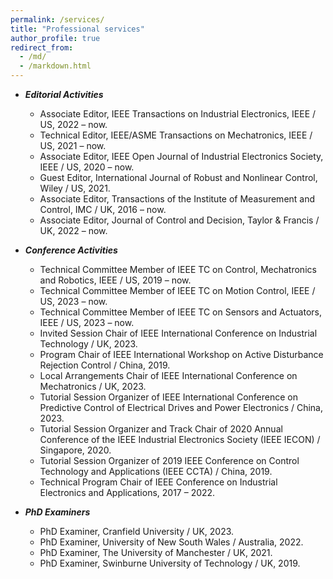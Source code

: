 ```yaml
---
permalink: /services/
title: "Professional services"
author_profile: true
redirect_from: 
  - /md/
  - /markdown.html
---
```


- ***Editorial Activities***
  - Associate Editor, IEEE Transactions on Industrial Electronics, IEEE / US, 2022 – now.
  - Technical Editor, IEEE/ASME Transactions on Mechatronics, IEEE / US, 2021 – now.
  - Associate Editor, IEEE Open Journal of Industrial Electronics Society, IEEE / US, 2020 – now.
  - Guest Editor, International Journal of Robust and Nonlinear Control, Wiley / US, 2021.
  - Associate Editor, Transactions of the Institute of Measurement and Control, IMC / UK, 2016 – now.
  - Associate Editor, Journal of Control and Decision, Taylor & Francis / UK, 2022 – now.

- ***Conference Activities***
  - Technical Committee Member of IEEE TC on Control, Mechatronics and Robotics, IEEE / US, 2019 – now.
  - Technical Committee Member of IEEE TC on Motion Control, IEEE / US, 2023 – now.
  - Technical Committee Member of IEEE TC on Sensors and Actuators, IEEE / US, 2023 – now. 
  - Invited Session Chair of IEEE International Conference on Industrial Technology / UK, 2023.  
  - Program Chair of IEEE International Workshop on Active Disturbance Rejection Control / China, 2019.  
  - Local Arrangements Chair of IEEE International Conference on Mechatronics / UK, 2023.
  - Tutorial Session Organizer of IEEE International Conference on Predictive Control of Electrical Drives and Power Electronics / China, 2023.
  - Tutorial Session Organizer and Track Chair of 2020 Annual Conference of the IEEE Industrial Electronics Society (IEEE IECON) / Singapore, 2020.
  - Tutorial Session Organizer of 2019 IEEE Conference on Control Technology and Applications (IEEE CCTA) / China, 2019.
  - Technical Program Chair of IEEE Conference on Industrial Electronics and Applications, 2017 – 2022.

- ***PhD Examiners***
  - PhD Examiner, Cranfield University / UK, 2023.
  - PhD Examiner, University of New South Wales / Australia, 2022.
  - PhD Examiner, The University of Manchester / UK, 2021.
  - PhD Examiner, Swinburne University of Technology / UK, 2019.


